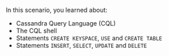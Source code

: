 In this scenario, you learned about:

* Cassandra Query Language (CQL)
* The CQL shell
* Statements `CREATE KEYSPACE`, `USE` and `CREATE TABLE`
* Statements `INSERT`, `SELECT`, `UPDATE` and `DELETE`